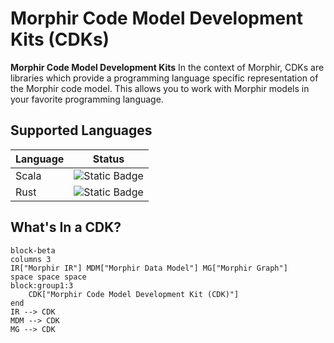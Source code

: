 # Morphir Code Model Development Kits (CDKs)

**Morphir Code Model Development Kits** In the context of Morphir, CDKs are libraries which provide a programming language specific representation of the Morphir code model. This allows you to work with Morphir models in your favorite programming language.

## Supported Languages

| Language | Status |
|----------|--------|
| Scala | ![Static Badge](https://img.shields.io/badge/status-incubating-yellow)|
| Rust  | ![Static Badge](https://img.shields.io/badge/status-incubating-yellow)|

## What's In a CDK?

```mermaid
block-beta
columns 3
IR["Morphir IR"] MDM["Morphir Data Model"] MG["Morphir Graph"]
space space space
block:group1:3
    CDK["Morphir Code Model Development Kit (CDK)"]
end
IR --> CDK
MDM --> CDK
MG --> CDK
```
